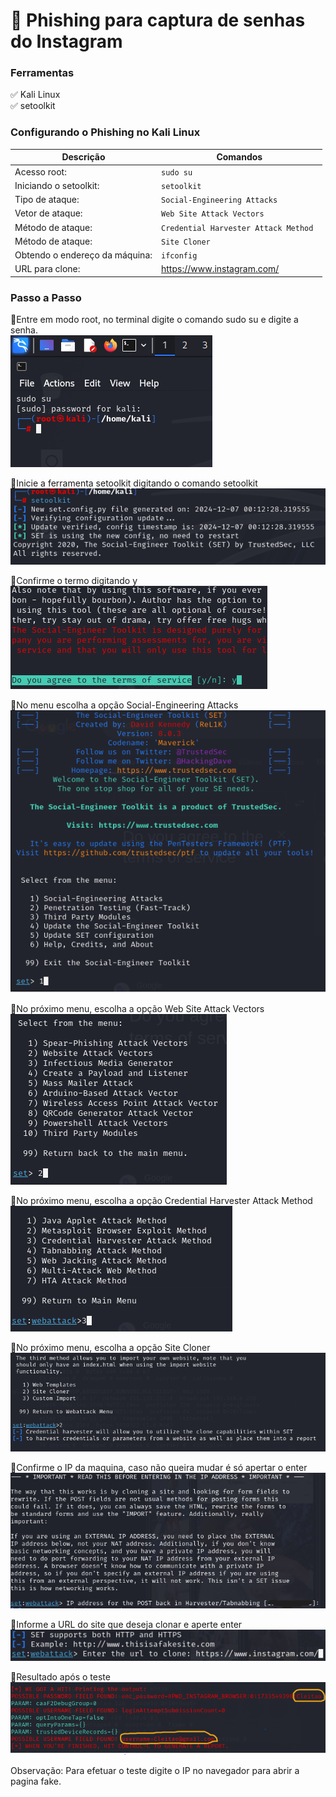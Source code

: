 # 🎣 Phishing para captura de senhas do Instagram

### Ferramentas

:white_check_mark: Kali Linux
<br>:white_check_mark: setoolkit

### Configurando o Phishing no Kali Linux
| Descrição      |  Comandos    |
| --- | --- | 
| Acesso root: |``` sudo su ```|
| Iniciando o setoolkit: |``` setoolkit ```|
| Tipo de ataque: |``` Social-Engineering Attacks ```|
| Vetor de ataque: |``` Web Site Attack Vectors ```|
| Método de ataque: |```Credential Harvester Attack Method ```|
| Método de ataque: |``` Site Cloner ```|
| Obtendo o endereço da máquina: |``` ifconfig ```|
| URL para clone: |https://www.instagram.com/ |



### Passo a Passo 

📌Entre em modo root, no terminal digite o comando sudo su e digite a senha.<br>
![Alt text](./sudosu.PNG "Optional title")

📌Inicie a ferramenta setoolkit digitando o comando setoolkit<br> 
![Alt text](./setoolkit.PNG "Optional title")

📌Confirme o termo digitando y<br>
![Alt text](./termo.PNG "Optional title")

📌No menu escolha a opção Social-Engineering Attacks<br>
![Alt text](./menudeataques.PNG "Optional title")

📌No próximo menu, escolha a opção Web Site Attack Vectors<br>
![Alt text](./2menudeataques.PNG "Optional title")

📌No próximo menu, escolha a opção Credential Harvester Attack Method<br>
![Alt text](./menudeataque3.PNG "Optional title")

📌No próximo menu, escolha a opção Site Cloner<br>
![Alt text](./menuataque4.PNG "Optional title")

📌Confirme o IP da maquina, caso não queira mudar é só apertar o enter<br>
![Alt text](./confirmandoipdamaquina.PNG "Optional title")

📌Informe a URL do site que deseja clonar e aperte enter<br>
![Alt text](./clonandosite.PNG "Optional title")

📌Resultado após o teste<br>
![Alt text](./Resultado1.PNG "Optional title")

Observação: Para efetuar o teste digite o IP no navegador para abrir a pagina fake.

